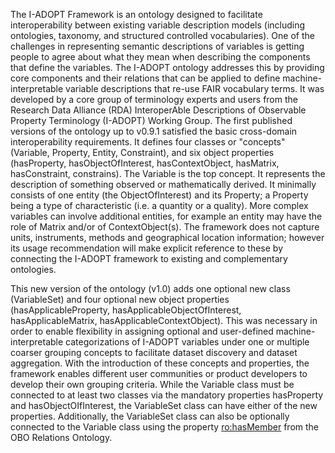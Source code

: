 The I-ADOPT Framework is an ontology designed to facilitate interoperability between existing variable description models (including ontologies, taxonomy, and structured controlled vocabularies). One of the challenges in representing semantic descriptions of variables is getting people to agree about what they mean when describing the components that define the variables. The I-ADOPT ontology addresses this by providing core components and their relations that can be applied to define machine-interpretable variable descriptions that re-use FAIR vocabulary terms. It was developed by a core group of terminology experts and users from the Research Data Alliance (RDA) InteroperAble Descriptions of Observable Property Terminology (I-ADOPT) Working Group. The first published versions of the ontology up to v0.9.1 satisfied the basic cross-domain interoperability requirements. It defines four classes or "concepts" (Variable, Property, Entity, Constraint), and six object properties (hasProperty, hasObjectOfInterest, hasContextObject, hasMatrix, hasConstraint, constrains). The Variable is the top concept. It represents the description of something observed or mathematically derived. It minimally consists of one entity (the ObjectOfInterest) and its Property; a Property being a type of characteristic (i.e. a quantity or a quality). More complex variables can involve additional entities, for example an entity may have the role of Matrix and/or of ContextObject(s). The framework does not capture units, instruments, methods and geographical location information; however its usage recommendation will make explicit reference to these by connecting the I-ADOPT framework to existing and complementary ontologies.

This new version of the ontology (v1.0) adds one optional new class (VariableSet) and four optional new object properties (hasApplicableProperty, hasApplicableObjectOfInterest, hasApplicableMatrix, hasApplicableContextObject). This was necessary in order to enable flexibility in assigning optional and user-defined machine-interpretable categorizations of I-ADOPT variables under one or multiple coarser grouping concepts to facilitate dataset discovery and dataset aggregation. With the introduction of these concepts and properties, the framework enables different user communities or product developers to develop their own grouping criteria. While the Variable class must be connected to at least two classes via the mandatory properties hasProperty and hasObjectOIfInterest, the VariableSet class can have either of the new properties. Additionally, the VariableSet class can also be optionally connected to the Variable class using the property [ro:hasMember](http://purl.obolibrary.org/obo/RO_0002351) from the OBO Relations Ontology.
